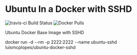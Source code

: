 # Ubuntu In a Docker with SSHD
![travis-ci Build Status](https://img.shields.io/travis/com/Luismcplopes/ubuntu-docker-sshd.svg?logo=travis)
![Docker Pulls](https://img.shields.io/docker/pulls/luismcplopes/ubuntu-docker-sshd.svg?style=popout)

Ubuntu Docker Base Image with SSHD

docker run -d --rm  -p 2222:2222 --name ubuntu-sshd luismcplopes/ubuntu-docker-sshd
